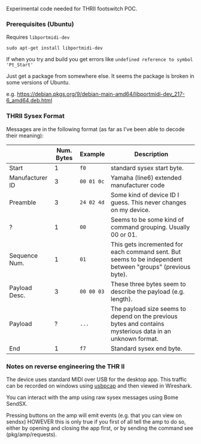 Experimental code needed for THRII footswitch POC.

### Prerequisites (Ubuntu)

Requires `libportmidi-dev`

```
sudo apt-get install libportmidi-dev
```

If when you try and build you get errors like `undefined reference to symbol 'Pt_Start'`

Just get a package from somewhere else. It seems the package is broken in some versions of Ubuntu.

e.g. https://debian.pkgs.org/9/debian-main-amd64/libportmidi-dev_217-6_amd64.deb.html

### THRII Sysex Format

Messages are in the following format (as far as I've been able to decode their meaning):

|                 | Num. Bytes | Example    | Description  
|-----------------|------------|------------|-------------------------------------
| Start           | 1          | `f0`       | standard sysex start byte.
| Manufacturer ID | 3          | `00 01 0c` | Yamaha (line6) extended manufacturer code
| Preamble        | 3          | `24 02 4d` | Some kind of device ID I guess. This never changes on my device.
| ?               | 1          | `00`       | Seems to be some kind of command grouping. Usually 00 or 01.
| Sequence Num.   | 1          | `01`       | This gets incremented for each command sent. But seems to be independent between "groups" (previous byte).
| Payload Desc.   | 3          | `00 00 03` | These three bytes seem to describe the payload (e.g. length). 
| Payload         | ?          | `...`      | The payload size seems to depend on the previous bytes and contains mysterious data in an unknown format.
| End             | 1          | `f7`       | Standard sysex end byte.


### Notes on reverse engineering the THR II

The device uses standard MIDI over USB for the desktop app. This traffic can be recorded on windows
using [usbpcap](https://desowin.org/usbpcap/) and then viewed in Wireshark.

You can interact with the amp using raw sysex messages using Bome SendSX.

Pressing buttons on the amp will emit events (e.g. that you can view on sendsx) HOWEVER
this is only true if you first of all tell the amp to do so, either by opening and closing the app first,
or by sending the command see (pkg/amp/requests).
 